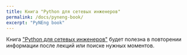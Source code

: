 ```yaml
---
title: Книга "Python для сетевых инженеров"
permalink: /docs/pyneng-book/
excerpt: "PyNEng book"
---
```


Книга ["Python для сетевых инженеров"](https://www.gitbook.com/book/natenka/pyneng/details) будет полезна в повторении информации после лекций или поиске нужных моментов.



